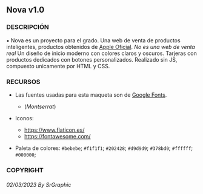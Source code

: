 ## Nova v1.0

### DESCRIPCIÓN

▪ Nova es un proyecto para el grado. Una web de venta de productos inteligentes, productos obtenidos de [Apple Oficial](wwww.apple.com). *No es una web de venta real* Un diseño de inicio moderno con colores claros y oscuros. Tarjeras con productos dedicados con botones personalizados. Realizado sin JS, compuesto unicamente por HTML y CSS.

### RECURSOS 

- Las fuentes usadas para esta maqueta son de [Google Fonts](https://fonts.google.com).
  - (*Montserrat*)

- Iconos:
  - https://www.flaticon.es/
  - https://fontawesome.com/

- Paleta de colores: `#bebebe`; `#f1f1f1`; `#202428`; `#d9d9d9`; `#378bd0`; `#ffffff`; `#000000`;

### COPYRIGHT

###### 02/03/2023 By SrGraphic 

